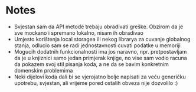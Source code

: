 # Notes

- Svjestan sam da API metode trebaju obrađivati greške. Obzirom da je sve mockano i spremano lokalno, nisam ih obradivao
- Umjesto korištenja local storagea ili nekog librarya za cuvanje globalnog stanja, odlucio sam se radi jednostavnosti cuvati podatke u memoriji
- Mogucih dodatnih funkcionalnosti ima jos naravno, npr. pretpostavljam da je u knjiznici samo jedan primjerak knjige, no vise sam vodio racuna da pokazem svoj stil pisanja koda, a ne da se bavim konkretnim domenskim problemima
- Neki dijelovi koda dali bi se vjerojatno bolje napisati za veću generičku upotrebu, svjestan, ali vrijeme pored ostalih obveza nije dozvolilo :)
